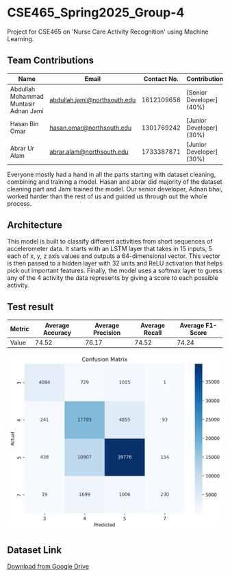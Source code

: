 # CSE465_Spring2025_Group-4
Project for CSE465 on 'Nurse Care Activity Recognition' using Machine Learning.
## Team Contributions

| Name                                      | Email                              | Contact No.   | Contribution         |
|-------------------------------------------|------------------------------------|--------------|----------------------|
| Abdullah Mohammad Muntasir Adnan Jami     | abdullah.jami@northsouth.edu      | 1612109658   | [Senior Developer] (40%) |
| Hasan Bin Omar                            | hasan.omar@northsouth.edu         | 1301769242   | [Junior Developer] (30%) |
| Abrar Ur Alam                             | abrar.alam@northsouth.edu         | 1733387871   | [Junior Developer] (30%)|

Everyone mostly had a hand in all the parts starting with dataset cleaning, combining and training a model.
Hasan and abrar did majority of the dataset cleaning part and Jami trained the model.
Our senior developer, Adnan bhai, worked harder than the rest of us and guided us through out the whole process.

## Architecture

This model is built to classify different activities from short sequences of accelerometer data.
It starts with an LSTM layer that takes in 15 inputs, 5 each of  x, y, z axis values and outputs a 64-dimensional vector.
This vector is then passed to a hidden layer with 32 units and ReLU activation that helps pick out important features.
Finally, the model uses a softmax layer to guess any of the 4 activity the data represents by giving a score to each possible activity.




## Test result
| Metric                | Average Accuracy | Average Precision | Average Recall | Average F1-Score |
|-----------------------|------------------|-------------------|----------------|------------------|
| Value                 | 74.52            | 76.17             | 74.52          | 74.24            |

![Network Diagram](Final%20Project/confusion.jpg)

## Dataset Link
[Download from Google Drive](https://drive.google.com/file/d/1PLSxD0UMmuWyphyazXXFiAq-FMOx5nJV/view?usp=sharing)
